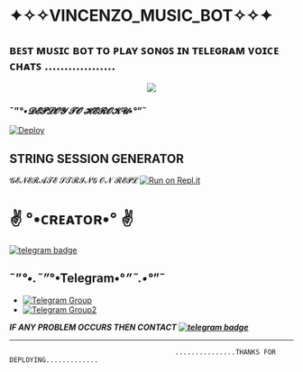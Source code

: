 #                                         ✦✧✧VINCENZO_MUSIC_BOT✧✧✦
<h2 align="centre"> ʙᴇꜱᴛ  ᴍᴜꜱɪᴄ  ʙᴏᴛ  ᴛᴏ  ᴘʟᴀʏ  ꜱᴏɴɢꜱ  ɪɴ  ᴛᴇʟᴇɢʀᴀᴍ  ᴠᴏɪᴄᴇ  ᴄʜᴀᴛꜱ .................. </h2>

<p align="center">
  <img src="https://telegra.ph/file/744ec1f5f15768fd3cc0b.jpg">


### ˜”*°•𝓓𝓔𝓟𝓛𝓞𝓨 𝓣𝓞 𝓗𝓔𝓡𝓞𝓚𝓤•°*”˜</h4>

[![Deploy](https://www.herokucdn.com/deploy/button.svg)](https://heroku.com/deploy?template=https://github.com/vincenzo-op/VINCENZO_MUSIC_BOT)


## STRING SESSION GENERATOR</h4>

𝓖𝓔𝓝𝓔𝓡𝓐𝓣𝓔           𝓢𝓣𝓡𝓘𝓝𝓖              𝓞𝓝             𝓡𝓔𝓟𝓛     [![Run on Repl.it](https://repl.it/badge/github/vincenzo-op/VINCENZO_MULTI_SPAM_BOT)](https://replit.com/@vincenzo-op/VINCENZOMULTISPAMBOT?V=1)


# ✌️ °•ᴄʀᴇᴀᴛᴏʀ•° ✌️
[![telegram badge](https://img.shields.io/badge/Vincenzo-30302f?style=for-the-badge&logo=telegram)](https://t.me/koii_nhi_apnaa)

## ˜”*°•.˜”*°•Telegram•°*”˜.•°*”˜
- [![Telegram Group](https://img.shields.io/badge/Telegram-Group-brightgreen)](https://t.me/hamaari_paltan)
- [![Telegram Group2](https://img.shields.io/badge/Telegram-Group-brightyellow)](https://t.me/our_SECRET_SOCIETY)



*********IF ANY PROBLEM OCCURS THEN CONTACT [![telegram badge](https://img.shields.io/badge/Vincenzo-30302f?style=for-the-badge&logo=telegram)](https://t.me/koii_nhi_apnaa)*********


-----------------------------------------------------------------------------------------------------------------------------------------------------------------------------------
                                             ...............THANKS FOR DEPLOYING.............
 


